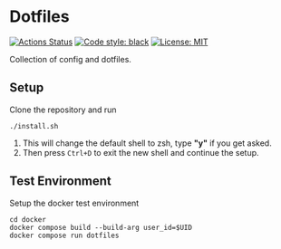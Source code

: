 # Dotfiles

[![Actions Status](https://github.com/hofbi/dotfiles/workflows/CI/badge.svg)](https://github.com/hofbi/dotfiles)
[![Code style: black](https://img.shields.io/badge/code%20style-black-000000.svg)](https://github.com/psf/black)
[![License: MIT](https://img.shields.io/badge/License-MIT-blue.svg)](/LICENSE.md)

Collection of config and dotfiles.

## Setup

Clone the repository and run

```shell
./install.sh
```

1. This will change the default shell to zsh, type **"y"** if you get asked.
1. Then press `Ctrl+D` to exit the new shell and continue the setup.

## Test Environment

Setup the docker test environment

```shell
cd docker
docker compose build --build-arg user_id=$UID
docker compose run dotfiles
```
